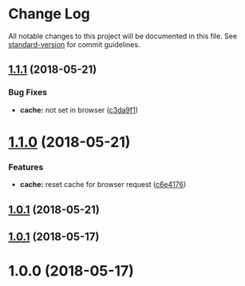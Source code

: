 # Change Log

All notable changes to this project will be documented in this file. See [standard-version](https://github.com/conventional-changelog/standard-version) for commit guidelines.

<a name="1.1.1"></a>
## [1.1.1](https://github.com/Gorniv/ngx-transfer-http/compare/v1.1.0...v1.1.1) (2018-05-21)


### Bug Fixes

* **cache:** not set in browser ([c3da9f1](https://github.com/Gorniv/ngx-transfer-http/commit/c3da9f1))



<a name="1.1.0"></a>
# [1.1.0](https://github.com/Gorniv/ngx-transfer-http/compare/v1.0.1...v1.1.0) (2018-05-21)


### Features

* **cache:** reset cache for browser request ([c6e4176](https://github.com/Gorniv/ngx-transfer-http/commit/c6e4176))



<a name="1.0.1"></a>
## [1.0.1](https://github.com/Gorniv/ngx-transfer-http/compare/v1.0.0...v1.0.1) (2018-05-21)



<a name="1.0.1"></a>
## [1.0.1](https://github.com/Gorniv/ngx-transfer-http/compare/v1.0.0...v1.0.1) (2018-05-17)



<a name="1.0.0"></a>
# 1.0.0 (2018-05-17)
